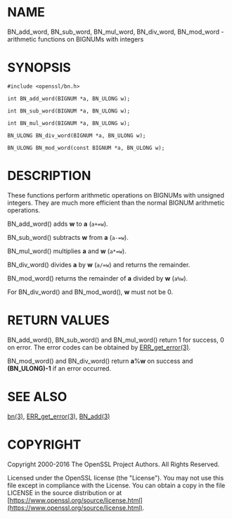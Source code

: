 # NAME

BN\_add\_word, BN\_sub\_word, BN\_mul\_word, BN\_div\_word, BN\_mod\_word - arithmetic
functions on BIGNUMs with integers

# SYNOPSIS

    #include <openssl/bn.h>

    int BN_add_word(BIGNUM *a, BN_ULONG w);

    int BN_sub_word(BIGNUM *a, BN_ULONG w);

    int BN_mul_word(BIGNUM *a, BN_ULONG w);

    BN_ULONG BN_div_word(BIGNUM *a, BN_ULONG w);

    BN_ULONG BN_mod_word(const BIGNUM *a, BN_ULONG w);

# DESCRIPTION

These functions perform arithmetic operations on BIGNUMs with unsigned
integers. They are much more efficient than the normal BIGNUM
arithmetic operations.

BN\_add\_word() adds **w** to **a** (`a+=w`).

BN\_sub\_word() subtracts **w** from **a** (`a-=w`).

BN\_mul\_word() multiplies **a** and **w** (`a*=w`).

BN\_div\_word() divides **a** by **w** (`a/=w`) and returns the remainder.

BN\_mod\_word() returns the remainder of **a** divided by **w** (`a%w`).

For BN\_div\_word() and BN\_mod\_word(), **w** must not be 0.

# RETURN VALUES

BN\_add\_word(), BN\_sub\_word() and BN\_mul\_word() return 1 for success, 0
on error. The error codes can be obtained by [ERR\_get\_error(3)](http://man.he.net/man3/ERR_get_error).

BN\_mod\_word() and BN\_div\_word() return **a**%**w** on success and
**(BN\_ULONG)-1** if an error occurred.

# SEE ALSO

[bn(3)](http://man.he.net/man3/bn), [ERR\_get\_error(3)](http://man.he.net/man3/ERR_get_error), [BN\_add(3)](http://man.he.net/man3/BN_add)

# COPYRIGHT

Copyright 2000-2016 The OpenSSL Project Authors. All Rights Reserved.

Licensed under the OpenSSL license (the "License").  You may not use
this file except in compliance with the License.  You can obtain a copy
in the file LICENSE in the source distribution or at
[https://www.openssl.org/source/license.html](https://www.openssl.org/source/license.html).
